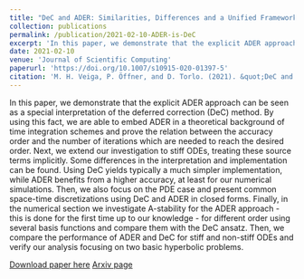 ```yaml
---
title: "DeC and ADER: Similarities, Differences and a Unified Framework"
collection: publications
permalink: /publication/2021-02-10-ADER-is-DeC
excerpt: 'In this paper, we demonstrate that the explicit ADER approach can be seen as a special interpretation of the deferred correction (DeC) method.'
date: 2021-02-10
venue: 'Journal of Scientific Computing'
paperurl: 'https://doi.org/10.1007/s10915-020-01397-5'
citation: 'M. H. Veiga, P. Öffner, and D. Torlo. (2021). &quot;DeC and ADER: Similarities, Differences and a Unified Framework.&quot; <i>Journal of Scientific Computing</i>, soon.'
---
```

In this paper, we demonstrate that the explicit ADER approach can be seen as a special interpretation of the deferred correction (DeC) method.
By using this fact, we are able to embed ADER in a theoretical background of time integration schemes and prove the relation between the accuracy order and the number of iterations which are needed to reach the desired order.
Next, we extend our investigation to stiff ODEs, treating these source terms implicitly. Some differences in the interpretation and implementation can be found. Using DeC yields typically a much simpler implementation, while ADER benefits from a higher accuracy, at least for our numerical simulations.  Then, we also focus on the PDE case and present common space-time discretizations using DeC and ADER in closed forms.
Finally, in the numerical section we investigate A-stability for the ADER approach - this is done for the first time up to our knowledge - for different order using several basis functions and compare them with the DeC ansatz. Then, we compare the performance of ADER and DeC for stiff and non-stiff ODEs and verify our analysis focusing on two basic hyperbolic problems.


[Download paper here](files/publications/Veiga2021ADERisDeC.pdf)
[Arxiv page](https://arxiv.org/abs/2002.11764)
